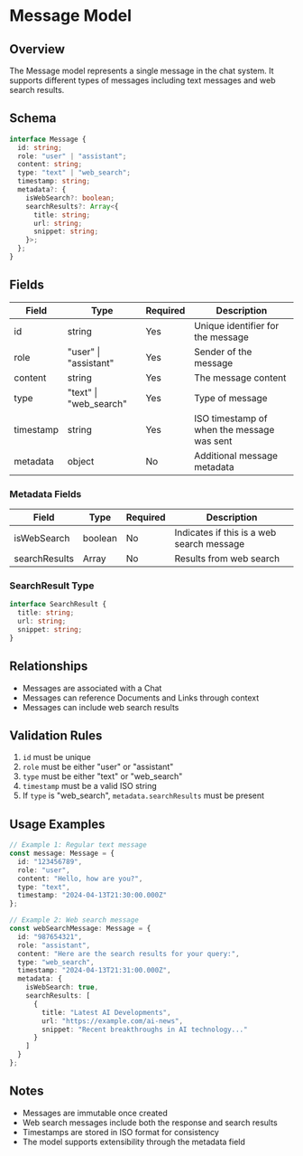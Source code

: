 # Message Model

## Overview
The Message model represents a single message in the chat system. It supports different types of messages including text messages and web search results.

## Schema
```typescript
interface Message {
  id: string;
  role: "user" | "assistant";
  content: string;
  type: "text" | "web_search";
  timestamp: string;
  metadata?: {
    isWebSearch?: boolean;
    searchResults?: Array<{
      title: string;
      url: string;
      snippet: string;
    }>;
  };
}
```

## Fields
| Field | Type | Required | Description |
|-------|------|----------|-------------|
| id | string | Yes | Unique identifier for the message |
| role | "user" \| "assistant" | Yes | Sender of the message |
| content | string | Yes | The message content |
| type | "text" \| "web_search" | Yes | Type of message |
| timestamp | string | Yes | ISO timestamp of when the message was sent |
| metadata | object | No | Additional message metadata |

### Metadata Fields
| Field | Type | Required | Description |
|-------|------|----------|-------------|
| isWebSearch | boolean | No | Indicates if this is a web search message |
| searchResults | Array<SearchResult> | No | Results from web search |

### SearchResult Type
```typescript
interface SearchResult {
  title: string;
  url: string;
  snippet: string;
}
```

## Relationships
- Messages are associated with a Chat
- Messages can reference Documents and Links through context
- Messages can include web search results

## Validation Rules
1. `id` must be unique
2. `role` must be either "user" or "assistant"
3. `type` must be either "text" or "web_search"
4. `timestamp` must be a valid ISO string
5. If `type` is "web_search", `metadata.searchResults` must be present

## Usage Examples
```typescript
// Example 1: Regular text message
const message: Message = {
  id: "123456789",
  role: "user",
  content: "Hello, how are you?",
  type: "text",
  timestamp: "2024-04-13T21:30:00.000Z"
};

// Example 2: Web search message
const webSearchMessage: Message = {
  id: "987654321",
  role: "assistant",
  content: "Here are the search results for your query:",
  type: "web_search",
  timestamp: "2024-04-13T21:31:00.000Z",
  metadata: {
    isWebSearch: true,
    searchResults: [
      {
        title: "Latest AI Developments",
        url: "https://example.com/ai-news",
        snippet: "Recent breakthroughs in AI technology..."
      }
    ]
  }
};
```

## Notes
- Messages are immutable once created
- Web search messages include both the response and search results
- Timestamps are stored in ISO format for consistency
- The model supports extensibility through the metadata field 